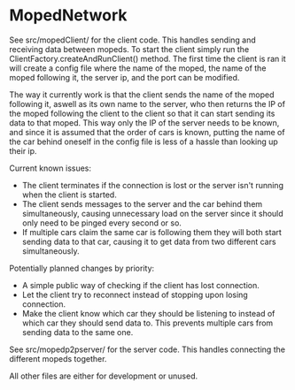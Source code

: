 # MopedNetwork

See src/mopedClient/ for the client code. This handles sending and receiving data between mopeds.
To start the client simply run the ClientFactory.createAndRunClient() method. The first time the client is ran it will create a config file where the name of the moped, the name of the moped following it, the server ip, and the port can be modified.

The way it currently work is that the client sends the name of the moped following it, aswell as its own name to the server, who then returns the IP of the moped following the client to the client so that it can start sending its data to that moped. This way only the IP of the server needs to be known, and since it is assumed that the order of cars is known, putting the name of the car behind oneself in the config file is less of a hassle than looking up their ip.

Current known issues: 
- The client terminates if the connection is lost or the server isn't running when the client is started.
- The client sends messages to the server and the car behind them simultaneously, causing unnecessary load on the server since it should only need to be pinged every second or so.
- If multiple cars claim the same car is following them they will both start sending data to that car, causing it to get data from two different cars simultaneously. 

Potentially planned changes by priority:
- A simple public way of checking if the client has lost connection.
- Let the client try to reconnect instead of stopping upon losing connection.
- Make the client know which car they should be listening to instead of which car they should send data to. This prevents multiple cars from sending data to the same one.


See src/mopedp2pserver/ for the server code. This handles connecting the different mopeds together.

All other files are either for development or unused.

